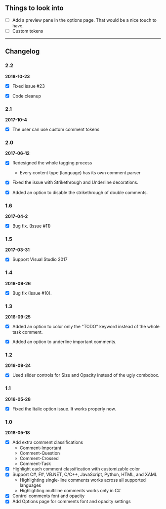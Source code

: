 ## Things to look into

- [ ] Add a preview pane in the options page. That would be a nice touch to have.
- [ ] Custom tokens
---

## Changelog

### 2.2

**2018-10-23**

- [x] Fixed issue #23
- [x] Code cleanup 
 

### 2.1

**2017-10-4**

- [x] The user can use custom comment tokens


### 2.0

**2017-06-12**

- [x] Redesigned the whole tagging process
   - Every content type (language) has its own comment parser
- [x] Fixed the issue with Strikethrough and Underline decorations.
- [x] Added an option to disable the strikethrough of double comments.


### 1.6

**2017-04-2**

- [x] Bug fix. (Issue #11)


### 1.5

**2017-03-31**

- [x] Support Visual Studio 2017


### 1.4

**2016-09-26**

- [x] Bug fix (Issue #10).


### 1.3

**2016-09-25**

- [x] Added an option to color only the "TODO" keyword instead of the whole task comment.
- [x] Added an option to underline important comments.


### 1.2

**2016-09-24**

- [x] Used slider controls for Size and Opacity instead of the ugly combobox.


### 1.1

**2016-05-28**

- [x] Fixed the Italic option issue. It works properly now.


### 1.0

**2016-05-18**

- [x] Add extra comment classifications
  - Comment-Important
  - Comment-Question
  - Comment-Crossed
  - Comment-Task
- [x] Highlight each comment classification with customizable color
- [x] Support C#, F#, VB.NET, C/C++, JavaScript, Python, HTML, and XAML
  - Highlighting single-line comments works across all supported languages
  - Highlighting multiline comments works only in C#
- [x] Control comments font and opacity
- [x] Add Options page for comments font and opacity settings
